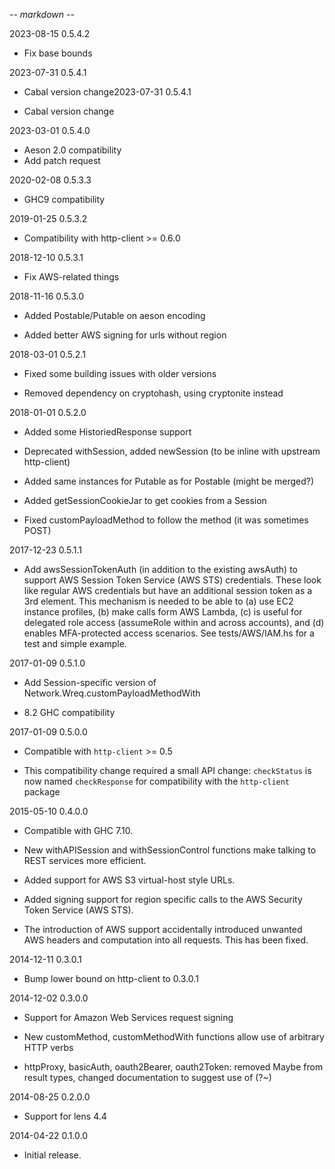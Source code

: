 -*- markdown -*-

2023-08-15 0.5.4.2

* Fix base bounds


2023-07-31 0.5.4.1

* Cabal version change2023-07-31 0.5.4.1

* Cabal version change

2023-03-01 0.5.4.0

* Aeson 2.0 compatibility
* Add patch request


2020-02-08 0.5.3.3

* GHC9 compatibility

2019-01-25 0.5.3.2

* Compatibility with http-client >= 0.6.0

2018-12-10 0.5.3.1

* Fix AWS-related things

2018-11-16 0.5.3.0

* Added Postable/Putable on aeson encoding

* Added better AWS signing for urls without region

2018-03-01 0.5.2.1

* Fixed some building issues with older versions

* Removed dependency on cryptohash, using cryptonite instead

2018-01-01 0.5.2.0

* Added some HistoriedResponse support

* Deprecated withSession, added newSession (to be inline with upstream http-client)

* Added same instances for Putable as for Postable (might be merged?)

* Added getSessionCookieJar to get cookies from a Session

* Fixed customPayloadMethod to follow the method (it was sometimes POST)

2017-12-23 0.5.1.1

* Add awsSessionTokenAuth (in addition to the existing awsAuth) to
  support AWS Session Token Service (AWS STS) credentials. These look
  like regular AWS credentials but have an additional session token as
  a 3rd element. This mechanism is needed to be able to (a) use EC2
  instance profiles, (b) make calls form AWS Lambda, (c) is useful for
  delegated role access (assumeRole within and across accounts), and (d)
  enables MFA-protected access scenarios.
  See tests/AWS/IAM.hs for a test and simple example.

2017-01-09 0.5.1.0

* Add Session-specific version of Network.Wreq.customPayloadMethodWith

* 8.2 GHC compatibility

2017-01-09 0.5.0.0

* Compatible with `http-client` >= 0.5

* This compatibility change required a small API change: `checkStatus`
  is now named `checkResponse` for compatibility with the
  `http-client` package

2015-05-10 0.4.0.0

* Compatible with GHC 7.10.

* New withAPISession and withSessionControl functions make talking to
  REST services more efficient.

* Added support for AWS S3 virtual-host style URLs.

* Added signing support for region specific calls to the AWS Security
  Token Service (AWS STS).

* The introduction of AWS support accidentally introduced unwanted AWS
  headers and computation into all requests. This has been fixed.


2014-12-11 0.3.0.1

* Bump lower bound on http-client to 0.3.0.1


2014-12-02 0.3.0.0

* Support for Amazon Web Services request signing

* New customMethod, customMethodWith functions allow use of arbitrary
  HTTP verbs

* httpProxy, basicAuth, oauth2Bearer, oauth2Token: removed Maybe from
  result types, changed documentation to suggest use of (?~)


2014-08-25 0.2.0.0

* Support for lens 4.4


2014-04-22 0.1.0.0

* Initial release.
